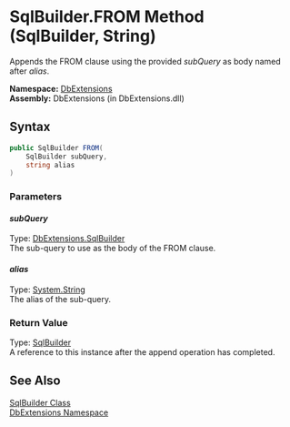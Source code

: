 SqlBuilder.FROM Method (SqlBuilder, String)
===========================================
Appends the FROM clause using the provided *subQuery* as body named after *alias*.

**Namespace:** [DbExtensions][1]  
**Assembly:** DbExtensions (in DbExtensions.dll)

Syntax
------

```csharp
public SqlBuilder FROM(
	SqlBuilder subQuery,
	string alias
)
```

### Parameters

#### *subQuery*
Type: [DbExtensions.SqlBuilder][2]  
The sub-query to use as the body of the FROM clause.

#### *alias*
Type: [System.String][3]  
The alias of the sub-query.

### Return Value
Type: [SqlBuilder][2]  
A reference to this instance after the append operation has completed.

See Also
--------
[SqlBuilder Class][2]  
[DbExtensions Namespace][1]  

[1]: ../README.md
[2]: README.md
[3]: http://msdn.microsoft.com/en-us/library/s1wwdcbf